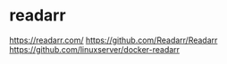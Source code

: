 # readarr

https://readarr.com/
https://github.com/Readarr/Readarr
https://github.com/linuxserver/docker-readarr

